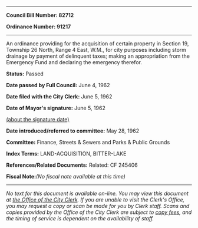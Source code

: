 

********

**Council Bill Number: 82712**
   
**Ordinance Number: 91217**
********

 An ordinance providing for the acquisition of certain property in Section 19, Township 26 North, Range 4 East, W.M., for city purposes including storm drainage by payment of delinquent taxes; making an appropriation from the Emergency Fund and declaring the emergency therefor.

**Status:** Passed
   
**Date passed by Full Council:** June 4, 1962
   
**Date filed with the City Clerk:** June 5, 1962
   
**Date of Mayor's signature:** June 5, 1962
   
[(about the signature date)](/~public/approvaldate.htm)
   
   
   
**Date introduced/referred to committee:** May 28, 1962
   
**Committee:** Finance, Streets & Sewers and Parks & Public Grounds
   
   
**Index Terms:** LAND-ACQUISITION, BITTER-LAKE

**References/Related Documents:** Related: CF 245406

**Fiscal Note:**_(No fiscal note available at this time)_
********

_No text for this document is available on-line. You may view this document at [the Office of the City Clerk](http://www.seattle.gov/leg/clerk/contactUs.htm). If you are unable to visit the Clerk's Office, you may request a copy or scan be made for you by Clerk staff. Scans and copies provided by the Office of the City Clerk are subject to [copy fees](http://clerk.seattle.gov/~public/clerkfees.htm), and the timing of service is dependent on the availability of staff._

